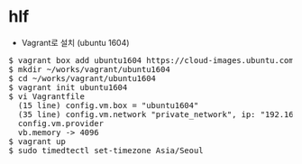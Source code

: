 # hlf

* Vagrant로 설치 (ubuntu 1604)
<pre>
$ vagrant box add ubuntu1604 https://cloud-images.ubuntu.com/xenial/current/xenial-server-cloudimg-amd64-vagrant.box
$ mkdir ~/works/vagrant/ubuntu1604
$ cd ~/works/vagrant/ubuntu1604
$ vagrant init ubuntu1604
$ vi Vagrantfile
  (15 line) config.vm.box = "ubuntu1604"
  (35 line) config.vm.network "private_network", ip: "192.168.33.10"
  config.vm.provider
  vb.memory -> 4096
$ vagrant up
$ sudo timedtectl set-timezone Asia/Seoul
</pre>
